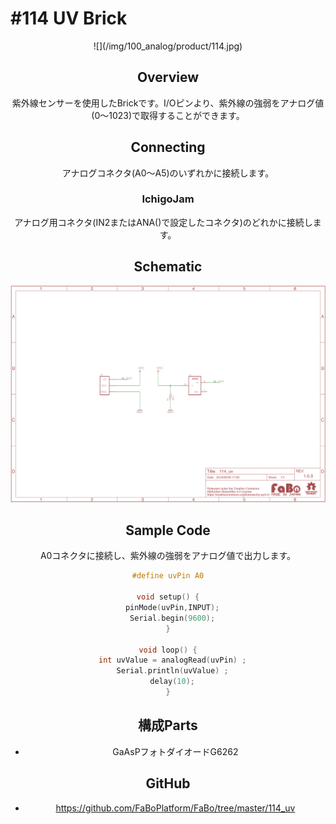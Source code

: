 # #114 UV Brick

<center>![](/img/100_analog/product/114.jpg)
<!--COLORME-->

## Overview
紫外線センサーを使用したBrickです。I/Oピンより、紫外線の強弱をアナログ値(0〜1023)で取得することができます。

## Connecting
アナログコネクタ(A0〜A5)のいずれかに接続します。

### IchigoJam
アナログ用コネクタ(IN2またはANA()で設定したコネクタ)のどれかに接続します。

## Schematic
![](/img/100_analog/schematic/114_uv.png)

## Sample Code
A0コネクタに接続し、紫外線の強弱をアナログ値で出力します。

```c
#define uvPin A0

void setup() {
  pinMode(uvPin,INPUT);
  Serial.begin(9600);
}

void loop() {
  int uvValue = analogRead(uvPin) ;
  Serial.println(uvValue) ;
  delay(10);
}
```

## 構成Parts
- GaAsPフォトダイオードG6262

## GitHub
- https://github.com/FaBoPlatform/FaBo/tree/master/114_uv
